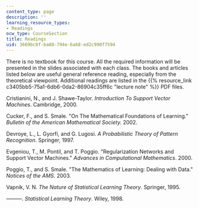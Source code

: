 ```yaml
---
content_type: page
description: ''
learning_resource_types:
- Readings
ocw_type: CourseSection
title: Readings
uid: 3669bc8f-ba88-794e-6a68-ed2c990f7594
---
```


There is no textbook for this course. All the required information will be presented in the slides associated with each class. The books and articles listed below are useful general reference reading, especially from the theoretical viewpoint. Additional readings are listed in the {{% resource_link c3405bb5-75a1-6db6-0da2-86904c35ff6c "lecture note" %}} PDF files.

Cristianini, N., and J. Shawe-Taylor. _Introduction To Support Vector Machines_. Cambridge, 2000.

Cucker, F., and S. Smale. "On The Mathematical Foundations of Learning." _Bulletin of the American Mathematical Society._ 2002.

Devroye, L., L. Gyorfi, and G. Lugosi. _A Probabilistic Theory of Pattern Recognition_. Springer, 1997. 

Evgeniou, T., M. Pontil, and T. Poggio. "Regularization Networks and Support Vector Machines." _Advances in Computational Mathematics_. 2000.

Poggio, T., and S. Smale. "The Mathematics of Learning: Dealing with Data." _Notices of the AMS._ 2003.

Vapnik, V. N. _The Nature of Statistical Learning Theory_. Springer, 1995. 

———. _Statistical Learning Theory_. Wiley, 1998.